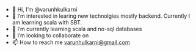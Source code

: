 - 👋 Hi, I’m @varunhkulkarni
- 👀 I’m interested in learing new technolgies mostly backend. Currently I am learning scala with SBT. 
- 🌱 I’m currently learning scala and no-sql databases
- 💞️ I’m looking to collaborate on 
- 📫 How to reach me varunhulkarni@gmail.com

<!---
varunhkulkarni/varunhkulkarni is a ✨ special ✨ repository because its `README.md` (this file) appears on your GitHub profile.
You can click the Preview link to take a look at your changes.
--->
